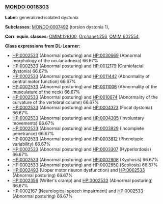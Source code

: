 
### [MONDO:0018303](http://purl.obolibrary.org/obo/MONDO_0018303)
**Label:** generalized isolated dystonia

**Subclasses:** [MONDO:0007492](http://purl.obolibrary.org/obo/MONDO_0007492) (torsion dystonia 1), 

**Corr. equiv. classes:** [OMIM:128100](http://purl.obolibrary.org/obo/OMIM_128100), [Orphanet:256](http://www.orpha.net/ORDO/Orphanet_256), [OMIM:602554](http://purl.obolibrary.org/obo/OMIM_602554), 

**Class expressions from DL-Learner:**

- [HP:0002533](http://purl.obolibrary.org/obo/HP_0002533) (Abnormal posturing) and [HP:0030669](http://purl.obolibrary.org/obo/HP_0030669) (Abnormal morphology of the ocular adnexa) 66.67%
- [HP:0002533](http://purl.obolibrary.org/obo/HP_0002533) (Abnormal posturing) and [HP:0012179](http://purl.obolibrary.org/obo/HP_0012179) (Craniofacial dystonia) 66.67%
- [HP:0002533](http://purl.obolibrary.org/obo/HP_0002533) (Abnormal posturing) and [HP:0011442](http://purl.obolibrary.org/obo/HP_0011442) (Abnormality of central motor function) 66.67%
- [HP:0002533](http://purl.obolibrary.org/obo/HP_0002533) (Abnormal posturing) and [HP:0011006](http://purl.obolibrary.org/obo/HP_0011006) (Abnormality of the musculature of the neck) 66.67%
- [HP:0002533](http://purl.obolibrary.org/obo/HP_0002533) (Abnormal posturing) and [HP:0010674](http://purl.obolibrary.org/obo/HP_0010674) (Abnormality of the curvature of the vertebral column) 66.67%
- [HP:0002533](http://purl.obolibrary.org/obo/HP_0002533) (Abnormal posturing) and [HP:0004373](http://purl.obolibrary.org/obo/HP_0004373) (Focal dystonia) 66.67%
- [HP:0002533](http://purl.obolibrary.org/obo/HP_0002533) (Abnormal posturing) and [HP:0004305](http://purl.obolibrary.org/obo/HP_0004305) (Involuntary movements) 66.67%
- [HP:0002533](http://purl.obolibrary.org/obo/HP_0002533) (Abnormal posturing) and [HP:0003829](http://purl.obolibrary.org/obo/HP_0003829) (Incomplete penetrance) 66.67%
- [HP:0002533](http://purl.obolibrary.org/obo/HP_0002533) (Abnormal posturing) and [HP:0003812](http://purl.obolibrary.org/obo/HP_0003812) (Phenotypic variability) 66.67%
- [HP:0002533](http://purl.obolibrary.org/obo/HP_0002533) (Abnormal posturing) and [HP:0003307](http://purl.obolibrary.org/obo/HP_0003307) (Hyperlordosis) 66.67%
- [HP:0002533](http://purl.obolibrary.org/obo/HP_0002533) (Abnormal posturing) and [HP:0002808](http://purl.obolibrary.org/obo/HP_0002808) (Kyphosis) 66.67%
- [HP:0002533](http://purl.obolibrary.org/obo/HP_0002533) (Abnormal posturing) and [HP:0002650](http://purl.obolibrary.org/obo/HP_0002650) (Scoliosis) 66.67%
- [HP:0002493](http://purl.obolibrary.org/obo/HP_0002493) (Upper motor neuron dysfunction) and [HP:0002533](http://purl.obolibrary.org/obo/HP_0002533) (Abnormal posturing) 66.67%
- [HP:0002356](http://purl.obolibrary.org/obo/HP_0002356) (Writer's cramp) and [HP:0002533](http://purl.obolibrary.org/obo/HP_0002533) (Abnormal posturing) 66.67%
- [HP:0002167](http://purl.obolibrary.org/obo/HP_0002167) (Neurological speech impairment) and [HP:0002533](http://purl.obolibrary.org/obo/HP_0002533) (Abnormal posturing) 66.67%


